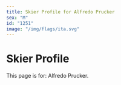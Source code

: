 ```yaml
---
title: Skier Profile for Alfredo Prucker
sex: "M"
id: "1251"
image: "/img/flags/ita.svg" 
---
```


# Skier Profile

This page is for: Alfredo Prucker.
    